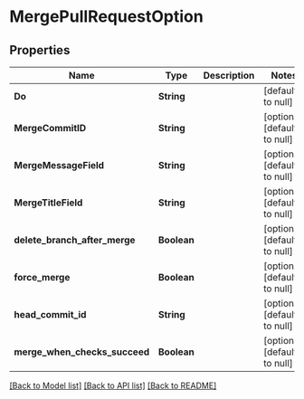 # MergePullRequestOption
## Properties

| Name | Type | Description | Notes |
|------------ | ------------- | ------------- | -------------|
| **Do** | **String** |  | [default to null] |
| **MergeCommitID** | **String** |  | [optional] [default to null] |
| **MergeMessageField** | **String** |  | [optional] [default to null] |
| **MergeTitleField** | **String** |  | [optional] [default to null] |
| **delete\_branch\_after\_merge** | **Boolean** |  | [optional] [default to null] |
| **force\_merge** | **Boolean** |  | [optional] [default to null] |
| **head\_commit\_id** | **String** |  | [optional] [default to null] |
| **merge\_when\_checks\_succeed** | **Boolean** |  | [optional] [default to null] |

[[Back to Model list]](../README.md#documentation-for-models) [[Back to API list]](../README.md#documentation-for-api-endpoints) [[Back to README]](../README.md)

